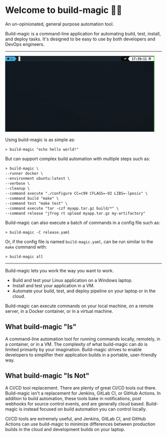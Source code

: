# Welcome to build-magic &#x1F528;&#x2728;

An un-opinionated, general purpose automation tool.

Build-magic is a command-line application for automating build, test, install, and deploy tasks. It's designed to be easy to use by both developers and DevOps engineers.

---

![build-magic](build-magic.gif)

Using build-magic is as simple as:

```text
> build-magic "echo hello world!"
```

But can support complex build automation with multiple steps such as:

```text
> build-magic \
--runner docker \
--environment ubuntu:latest \
--verbose \
--cleanup \
--command execute "./configure CC=c99 CFLAGS=-O2 LIBS=-lposix" \
--command build "make" \
--command test "make test" \
--command execute "tar -czf myapp.tar.gz build/*" \
--command release "jfrog rt upload myapp.tar.gz my-artifactory"
```

Build-magic can also execute a batch of commands in a config file such as:

```text
> build-magic -C release.yaml
```

Or, if the config file is named `build-magic.yaml`, can be run similar to the `make` command with:

```text
> build-magic all
```

---

Build-magic lets you work the way you want to work.

* Build and test your Linux application on a Windows laptop.
* Install and test your application in a VM.
* Automate your build, test, and deploy pipeline on your laptop or in the cloud.

Build-magic can execute commands on your local machine, on a remote server, in a Docker container, or in a virtual machine.

## What build-magic "Is"

A command-line automation tool for running commands locally, remotely, in a container, or in a VM. The complexity of what build-magic can do is limited primarily by your imagination. Build-magic strives to enable developers to simplifier their application builds in a portable, user-friendly way.

## What build-magic "Is Not"

A CI/CD tool replacement. There are plenty of great CI/CD tools out there. Build-magic isn't a replacement for Jenkins, GitLab CI, or GitHub Actions. In addition to build automation, these tools bake in notifications, post webhooks for source control events, and are generally cloud based. Build-magic is instead focused on build automation you can control locally.

CI/CD tools are extremely useful, and Jenkins, GitLab CI, and GitHub Actions can use build-magic to minimize differences between production builds in the cloud and development builds on your laptop.
